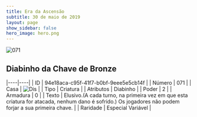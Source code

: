 ```yaml
---
title: Era da Ascensão
subtitle: 30 de maio de 2019
layout: page
show_sidebar: false
hero_image: hero.png
---
```


![071](https://cdn.keyforgegame.com/media/card_front/pt/435_071_GFC5527JCJVM_pt.png)

## Diabinho da Chave de Bronze

|----|----|
| ID | 94e18aca-c95f-41f7-b0bf-9eee5e5cb14f |
| Número | 071 |
| Casa | ![Dis](https://archonarcana.com/images/thumb/e/e8/Dis.png/22px-Dis.png "Dis") |
| Tipo | Criatura |
| Atributos | Diabinho |
| Poder | 2 |
| Armadura | 0 |
| Texto | Elusivo.(A cada turno, na primeira vez em que esta criatura for atacada, nenhum dano é sofrido.) Os jogadores não podem forjar a  sua primeira chave. |
| Raridade | Especial Variável |
